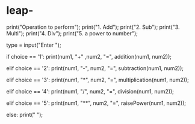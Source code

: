 # leap-
print("Operation to perform");
print("1. Add");
print("2. Sub");
print("3. Multi");
print("4. Div");
print("5. a power to number");

type = input("Enter     ");

if choice == '1':
   print(num1, "+" ,num2, "=", addition(num1, num2));

elif choice == '2':
   print(num1, "-", num2, "=", subtraction(num1, num2));

elif choice == '3':
   print(num1, "*", num2, "=", multiplication(num1, num2));

elif choice == '4':
   print(num1, "/", num2, "=", division(num1, num2));

elif choice == '5':
   print(num1, "**", num2, "=", raisePower(num1, num2));

else:
   print("        ");
